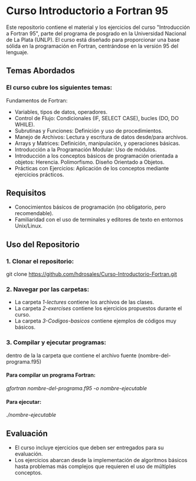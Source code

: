 # Curso Introductorio a Fortran 95

Este repositorio contiene el material y los ejercicios del curso "Introducción a Fortran 95", parte del programa de posgrado en la Universidad Nacional de La Plata (UNLP). El curso está diseñado para proporcionar una base sólida en la programación en Fortran, centrándose en la versión 95 del lenguaje.

## Temas Abordados
### El curso cubre los siguientes temas:

Fundamentos de Fortran: 
- Variables, tipos de datos, operadores.
- Control de Flujo: Condicionales (IF, SELECT CASE), bucles (DO, DO WHILE).
- Subrutinas y Funciones: Definición y uso de procedimientos.
- Manejo de Archivos: Lectura y escritura de datos desde/para archivos.
- Arrays y Matrices: Definición, manipulación, y operaciones básicas.
- Introducción a la Programación Modular: Uso de módulos.
- Introducción a los conceptos básicos de programación orientada a objetos: Herencia. Polimorfismo. Diseño Orientado a Objetos.
- Prácticas con Ejercicios: Aplicación de los conceptos mediante ejercicios prácticos.

## Requisitos
- Conocimientos básicos de programación (no obligatorio, pero recomendable).
- Familiaridad con el uso de terminales y editores de texto en entornos Unix/Linux.

## Uso del Repositorio

### 1. Clonar el repositorio:


git clone https://github.com/hdrosales/Curso-Introductorio-Fortran.git



### 2. Navegar por las carpetas:

- La carpeta *1-lectures* contiene los archivos de las clases.
- La carpeta *2-exercises* contiene los ejercicios propuestos durante el curso.
- La carpeta *3-Codigos-basicos* contiene ejemplos de códigos muy básicos.

### 3. Compilar y ejecutar programas:
dentro de la la carpeta que contiene el archivo fuente (nombre-del-programa.f95)

#### Para compilar un programa Fortran:

*gfortran nombre-del-programa.f95 -o nombre-ejecutable*

#### Para ejecutar:

*./nombre-ejecutable*

## Evaluación

- El curso incluye ejercicios que deben ser entregados para su evaluación.
- Los ejercicios abarcan desde la implementación de algoritmos básicos hasta problemas más complejos que requieren el uso de múltiples conceptos.



